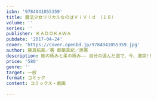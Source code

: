 ```yaml
---
isbn: '9784041055359'
title: 魔法少女リリカルなのはＶｉＶｉｄ　（１８）
volume: ''
series: ''
publisher: ＫＡＤＯＫＡＷＡ
pubdate: '2017-04-24'
cover: 'https://cover.openbd.jp/9784041055359.jpg'
author: 藤真拓哉／著 都築真紀／原著
description: 剛の極みと柔の極み―― 自分の選んだ道で、今、激突!!
price: '580'
genre: ''
target: 一般
format: コミック
content: コミックス・劇画

---
```

